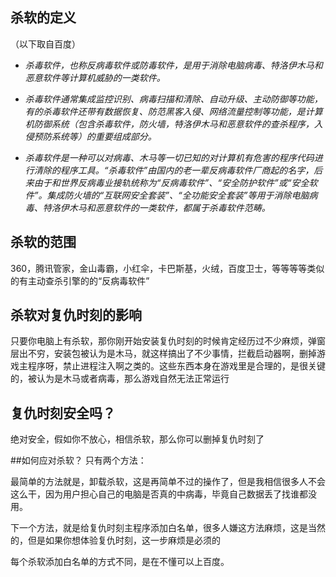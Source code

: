 ## 杀软的定义
（以下取自百度）

- _杀毒软件，也称反病毒软件或防毒软件，是用于消除电脑病毒、特洛伊木马和恶意软件等计算机威胁的一类软件。_

- _杀毒软件通常集成监控识别、病毒扫描和清除、自动升级、主动防御等功能，有的杀毒软件还带有数据恢复、防范黑客入侵、网络流量控制等功能，是计算机防御系统（包含杀毒软件，防火墙，特洛伊木马和恶意软件的查杀程序，入侵预防系统等）的重要组成部分。_

- _杀毒软件是一种可以对病毒、木马等一切已知的对计算机有危害的程序代码进行清除的程序工具。“杀毒软件”由国内的老一辈反病毒软件厂商起的名字，后来由于和世界反病毒业接轨统称为“反病毒软件”、“安全防护软件”或“安全软件”。集成防火墙的“互联网安全套装”、“全功能安全套装”等用于消除电脑病毒、特洛伊木马和恶意软件的一类软件，都属于杀毒软件范畴。_

## 杀软的范围
360，腾讯管家，金山毒霸，小红伞，卡巴斯基，火绒，百度卫士，等等等等类似的有主动查杀引擎的的“反病毒软件”

## 杀软对复仇时刻的影响
只要你电脑上有杀软，那你刚开始安装复仇时刻的时候肯定经历过不少麻烦，弹窗层出不穷，安装包被认为是木马，就这样搞出了不少事情，拦截启动器啊，删掉游戏主程序呀，禁止进程注入啊之类的。这些东西本身在游戏里是合理的，是很关键的，被认为是木马或者病毒，那么游戏自然无法正常运行

## 复仇时刻安全吗？
绝对安全，假如你不放心，相信杀软，那么你可以删掉复仇时刻了

##如何应对杀软？
只有两个方法：

最简单的方法就是，卸载杀软，这是再简单不过的操作了，但是我相信很多人不会这么干，因为用户担心自己的电脑是否真的中病毒，毕竟自己数据丢了找谁都没用。

下一个方法，就是给复仇时刻主程序添加白名单，很多人嫌这方法麻烦，这是当然的，但是如果你想体验复仇时刻，这一步麻烦是必须的

每个杀软添加白名单的方式不同，是在不懂可以上百度。









 
